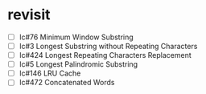 # revisit

- [ ] lc#76 Minimum Window Substring
- [ ] lc#3 Longest Substring without Repeating Characters
- [ ] lc#424 Longest Repeating Characters Replacement
- [ ] lc#5 Longest Palindromic Substring
- [ ] lc#146 LRU Cache
- [ ] lc#472 Concatenated Words
